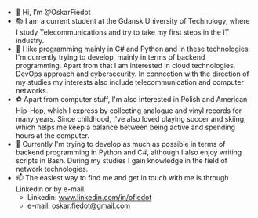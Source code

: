 - 👋 Hi, I’m @OskarFiedot
- 📚 I am a current student at the Gdansk University of Technology, where I study Telecommunications and try to take my first steps in the IT industry.
- 👀 I like programming mainly in C# and Python and in these technologies I'm currently trying to develop, mainly in terms of backend programming. 
Apart from that I am interested in cloud technologies, DevOps approach and cybersecurity. 
In connection with the direction of my studies my interests also include telecommunication and computer networks. 
- ⚽ Apart from computer stuff, I'm also interested in Polish and American Hip-Hop, which I express by collecting analogue and vinyl records for many years. 
Since childhood, I've also loved playing soccer and skiing, 
which helps me keep a balance between being active and spending hours at the computer.
- 🌱 Currently I'm trying to develop as much as possible in terms of backend programming in Python and C#, although I also enjoy writing scripts in Bash. 
During my studies I gain knowledge in the field of network technologies.
- 📫 The easiest way to find me and get in touch with me is through Linkedin or by e-mail.
  - Linkedin: www.linkedin.com/in/ofiedot
  - e-mail: oskar.fiedot@gmail.com

<!---
OskarFiedot/OskarFiedot is a ✨ special ✨ repository because its `README.md` (this file) appears on your GitHub profile.
You can click the Preview link to take a look at your changes.
--->

